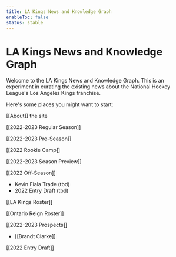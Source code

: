 ```yaml
---
title: LA Kings News and Knowledge Graph
enableToc: false
status: stable
---
```



# LA Kings News and Knowledge Graph

Welcome to the LA Kings News and Knowledge Graph. This is an experiment in curating the existing news about the National Hockey League's Los Angeles Kings franchise.

Here's some places you might want to start:

[[About]] the site

[[2022-2023 Regular Season]]

[[2022-2023 Pre-Season]]

[[2022 Rookie Camp]]

[[2022-2023 Season Preview]]

[[2022 Off-Season]]
- Kevin Fiala Trade (tbd)
- 2022 Entry Draft (tbd)

[[LA Kings Roster]]

[[Ontario Reign Roster]]


[[2022-2023 Prospects]]
- [[Brandt Clarke]]

[[2022 Entry Draft]]

